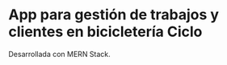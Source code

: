 <h1>App para gestión de trabajos y clientes en bicicletería Ciclo</h1>

Desarrollada con MERN Stack.